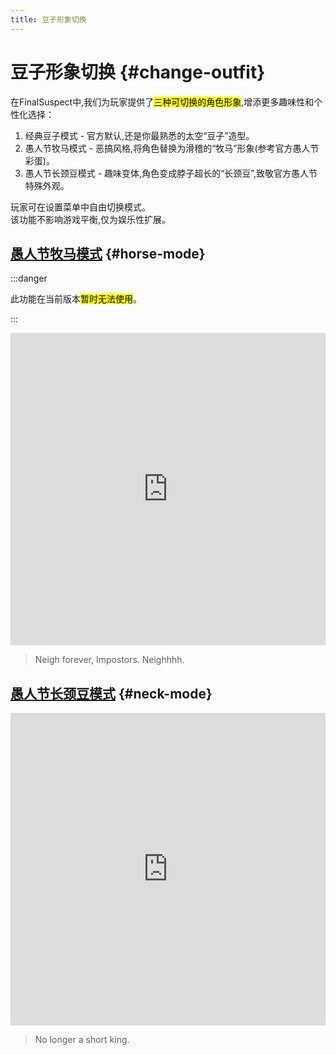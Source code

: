 ```yaml
---
title: 豆子形象切换
---
```


# 豆子形象切换 {#change-outfit}

在FinalSuspect中,我们为玩家提供了<mark>三种可切换的角色形象</mark>,增添更多趣味性和个性化选择：

1. 经典豆子模式 - 官方默认,还是你最熟悉的太空“豆子”造型。
2. 愚人节牧马模式 - 恶搞风格,将角色替换为滑稽的“牧马”形象(参考官方愚人节彩蛋)。
3. 愚人节长颈豆模式 - 趣味变体,角色变成脖子超长的“长颈豆”,致敬官方愚人节特殊外观。

玩家可在设置菜单中自由切换模式。\
该功能不影响游戏平衡,仅为娱乐性扩展。

## [愚人节牧马模式](https://www.innersloth.com/april-fools-%f0%9f%90%8e-horse-mode-is-here/) {#horse-mode}

:::danger

此功能在当前版本<mark>暂时无法使用</mark>。

:::

<iframe width="100%" height="500" src="https://www.youtube.com/embed/R57IVzMtYVw?si=UddfXtqWg1X4MZeU" title="YouTube video player" frameborder="0" allow="accelerometer; autoplay; clipboard-write; encrypted-media; gyroscope; picture-in-picture; web-share" referrerpolicy="strict-origin-when-cross-origin" allowfullscreen></iframe>

> Neigh forever, Impostors. Neighhhh.

## [愚人节长颈豆模式](https://www.innersloth.com/april-fools-goes-necks-gen/) {#neck-mode}

<iframe width="100%" height="500" src="https://www.youtube.com/embed/ZKM_VoNebjY?si=H8-8ZRazyHvWB4WL" title="YouTube video player" frameborder="0" allow="accelerometer; autoplay; clipboard-write; encrypted-media; gyroscope; picture-in-picture; web-share" referrerpolicy="strict-origin-when-cross-origin" allowfullscreen></iframe>

> No longer a short king.